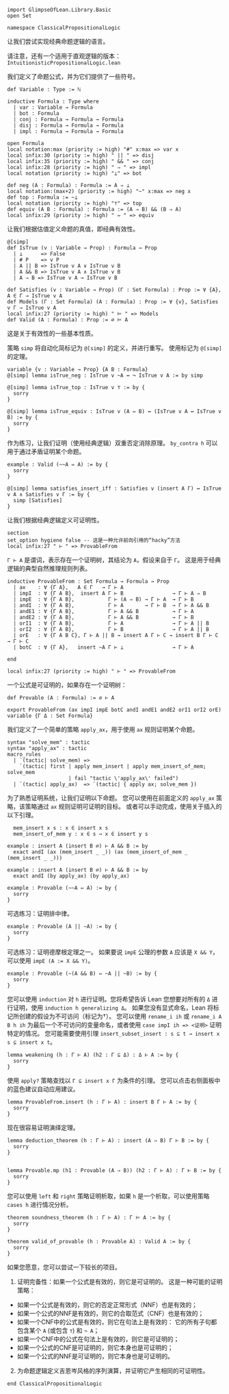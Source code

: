 ```lean
import GlimpseOfLean.Library.Basic
open Set

namespace ClassicalPropositionalLogic
```

让我们尝试实现经典命题逻辑的语言。

请注意，还有一个适用于直观逻辑的版本：
`IntuitionisticPropositionalLogic.lean`

我们定义了命题公式，并为它们提供了一些符号。

```lean
def Variable : Type := ℕ
```

```lean
inductive Formula : Type where
  | var : Variable → Formula
  | bot : Formula
  | conj : Formula → Formula → Formula
  | disj : Formula → Formula → Formula
  | impl : Formula → Formula → Formula

open Formula
local notation:max (priority := high) "#" x:max => var x
local infix:30 (priority := high) " || " => disj
local infix:35 (priority := high) " && " => conj
local infix:28 (priority := high) " ⇒ " => impl
local notation (priority := high) "⊥" => bot

def neg (A : Formula) : Formula := A ⇒ ⊥
local notation:(max+2) (priority := high) "~" x:max => neg x
def top : Formula := ~⊥
local notation (priority := high) "⊤" => top
def equiv (A B : Formula) : Formula := (A ⇒ B) && (B ⇒ A)
local infix:29 (priority := high) " ⇔ " => equiv
```

让我们根据估值定义命题的真值，即经典有效性。

```lean
@[simp]
def IsTrue (v : Variable → Prop) : Formula → Prop
  | ⊥      => False
  | # P    => v P
  | A || B => IsTrue v A ∨ IsTrue v B
  | A && B => IsTrue v A ∧ IsTrue v B
  | A ⇒ B => IsTrue v A → IsTrue v B

def Satisfies (v : Variable → Prop) (Γ : Set Formula) : Prop := ∀ {A}, A ∈ Γ → IsTrue v A
def Models (Γ : Set Formula) (A : Formula) : Prop := ∀ {v}, Satisfies v Γ → IsTrue v A
local infix:27 (priority := high) " ⊨ " => Models
def Valid (A : Formula) : Prop := ∅ ⊨ A
```

这是关于有效性的一些基本性质。

策略 `simp` 将自动化简标记为 `@[simp]` 的定义，并进行重写。
使用标记为 `@[simp]` 的定理。

```lean
variable {v : Variable → Prop} {A B : Formula}
@[simp] lemma isTrue_neg : IsTrue v ~A ↔ ¬ IsTrue v A := by simp

@[simp] lemma isTrue_top : IsTrue v ⊤ := by {
  sorry
}

@[simp] lemma isTrue_equiv : IsTrue v (A ⇔ B) ↔ (IsTrue v A ↔ IsTrue v B) := by {
  sorry
}
```

作为练习，让我们证明（使用经典逻辑）双重否定消除原理。
`by_contra h` 可以用于通过矛盾证明某个命题。

```lean
example : Valid (~~A ⇔ A) := by {
  sorry
}

@[simp] lemma satisfies_insert_iff : Satisfies v (insert A Γ) ↔ IsTrue v A ∧ Satisfies v Γ := by {
  simp [Satisfies]
}
```

让我们根据经典逻辑定义可证明性。

```lean
section
set_option hygiene false -- 这是一种允许前向引用的“hacky”方法
local infix:27 " ⊢ " => ProvableFrom
```

`Γ ⊢ A` 是谓词，表示存在一个证明树，其结论为 `A`，假设来自于 `Γ`。
这是用于经典逻辑的典型自然推理规则列表。

```lean
inductive ProvableFrom : Set Formula → Formula → Prop
  | ax    : ∀ {Γ A},   A ∈ Γ   → Γ ⊢ A
  | impI  : ∀ {Γ A B},  insert A Γ ⊢ B                → Γ ⊢ A ⇒ B
  | impE  : ∀ {Γ A B},           Γ ⊢ (A ⇒ B) → Γ ⊢ A  → Γ ⊢ B
  | andI  : ∀ {Γ A B},           Γ ⊢ A       → Γ ⊢ B  → Γ ⊢ A && B
  | andE1 : ∀ {Γ A B},           Γ ⊢ A && B           → Γ ⊢ A
  | andE2 : ∀ {Γ A B},           Γ ⊢ A && B           → Γ ⊢ B
  | orI1  : ∀ {Γ A B},           Γ ⊢ A                → Γ ⊢ A || B
  | orI2  : ∀ {Γ A B},           Γ ⊢ B                → Γ ⊢ A || B
  | orE   : ∀ {Γ A B C}, Γ ⊢ A || B → insert A Γ ⊢ C → insert B Γ ⊢ C → Γ ⊢ C
  | botC  : ∀ {Γ A},   insert ~A Γ ⊢ ⊥                → Γ ⊢ A

end

local infix:27 (priority := high) " ⊢ " => ProvableFrom
```

一个公式是可证明的，如果存在一个证明树：

```lean
def Provable (A : Formula) := ∅ ⊢ A

export ProvableFrom (ax impI impE botC andI andE1 andE2 orI1 orI2 orE)
variable {Γ Δ : Set Formula}
```

我们定义了一个简单的策略 `apply_ax`，用于使用 `ax` 规则证明某个命题。

```lean
syntax "solve_mem" : tactic
syntax "apply_ax" : tactic
macro_rules
  | `(tactic| solve_mem) =>
    `(tactic| first | apply mem_insert | apply mem_insert_of_mem; solve_mem
                    | fail "tactic \'apply_ax\' failed")
  | `(tactic| apply_ax)  => `(tactic| { apply ax; solve_mem })
```

为了熟悉证明系统，让我们证明以下命题。
您可以使用在前面定义的 `apply_ax` 策略，该策略通过 `ax` 规则证明可证明的目标。
或者可以手动完成，使用关于插入的以下引理。
```
  mem_insert x s : x ∈ insert x s
  mem_insert_of_mem y : x ∈ s → x ∈ insert y s
```

```lean
example : insert A (insert B ∅) ⊢ A && B := by
  exact andI (ax (mem_insert _ _)) (ax (mem_insert_of_mem _ (mem_insert _ _)))

example : insert A (insert B ∅) ⊢ A && B := by
  exact andI (by apply_ax) (by apply_ax)

example : Provable (~~A ⇔ A) := by {
  sorry
}
```

可选练习：证明排中律。

```lean
example : Provable (A || ~A) := by {
  sorry
}
```

可选练习：证明德摩根定理之一。
如果要说 `impE` 公理的参数 `A` 应该是 `X && Y`，可以使用 `impE (A := X && Y)`。

```lean
example : Provable (~(A && B) ⇔ ~A || ~B) := by {
  sorry
}
```

您可以使用 `induction` 对 `h` 进行证明。您将希望告诉 Lean 您想要对所有的 `Δ` 进行证明，使用 `induction h generalizing Δ`。
如果您没有显式命名，Lean 将标记所创建的假设为不可访问（标记为†）。
您可以使用 `rename_i ih` 或 `rename_i A B h ih` 为最后一个不可访问的变量命名，或者使用 `case impI ih => <证明>` 证明特定的情况。
您可能需要使用引理 `insert_subset_insert : s ⊆ t → insert x s ⊆ insert x t`。

```lean
lemma weakening (h : Γ ⊢ A) (h2 : Γ ⊆ Δ) : Δ ⊢ A := by {
  sorry
}
```

使用 `apply?` 策略查找以 `Γ ⊆ insert x Γ` 为条件的引理。
您可以点击右侧面板中的蓝色建议自动应用建议。

```lean
lemma ProvableFrom.insert (h : Γ ⊢ A) : insert B Γ ⊢ A := by {
  sorry
}
```

现在很容易证明演绎定理。

```lean
lemma deduction_theorem (h : Γ ⊢ A) : insert (A ⇒ B) Γ ⊢ B := by {
  sorry
}


lemma Provable.mp (h1 : Provable (A ⇒ B)) (h2 : Γ ⊢ A) : Γ ⊢ B := by {
  sorry
}
```

您可以使用 `left` 和 `right` 策略证明析取，如果 `h` 是一个析取，可以使用策略 `cases h` 进行情况分析。

```lean
theorem soundness_theorem (h : Γ ⊢ A) : Γ ⊨ A := by {
  sorry
}

theorem valid_of_provable (h : Provable A) : Valid A := by {
  sorry
}
```

如果您愿意，您可以尝试一下较长的项目。

1. 证明完备性：如果一个公式是有效的，则它是可证明的。
  这是一种可能的证明策略：
  * 如果一个公式是有效的，则它的否定正常形式（NNF）也是有效的；
  * 如果一个公式的NNF是有效的，则它的合取范式（CNF）也是有效的；
  * 如果一个CNF中的公式是有效的，则它在句法上是有效的：
      它的所有子句都包含某个 `A` (或包含 `⊤`) 和 `¬ A`；
  * 如果一个CNF中的公式在句法上是有效的，则它是可证明的；
  * 如果一个公式的CNF是可证明的，则它本身也是可证明的；
  * 如果一个公式的NNF是可证明的，则它本身也是可证明的。

2. 为命题逻辑定义吉恩岑风格的序列演算，并证明它产生相同的可证明性。

```lean
end ClassicalPropositionalLogic
```
